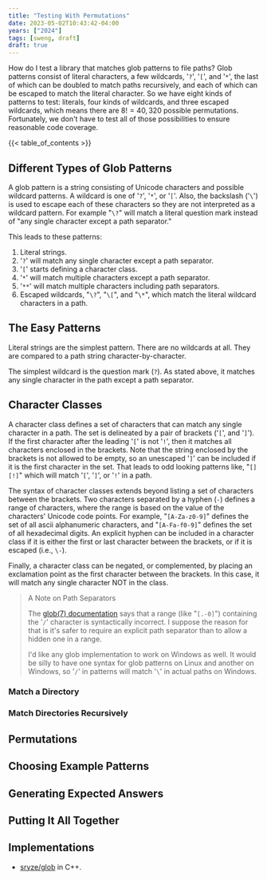 ```yaml
---
title: "Testing With Permutations"
date: 2023-05-02T10:43:42-04:00
years: ["2024"]
tags: [sweng, draft]
draft: true
---
```

How do I test a library that matches glob patterns to file paths? Glob patterns consist of literal characters, a few wildcards, '`?`', '`[`', and '`*`', the last of which can be doubled to match paths recursively, and each of which can be escaped to match the literal character. So we have eight kinds of patterns to test: literals, four kinds of wildcards, and three escaped wildcards, which means there are $8! = 40,320$ possible permutations. Fortunately, we don't have to test all of those possibilities to ensure reasonable code coverage.
<!--more-->
{{< table_of_contents >}}

## Different Types of Glob Patterns

A glob pattern is a string consisting of Unicode characters and possible wildcard patterns. A wildcard is one of '`?`', '`*`', or '`[`'. Also, the backslash ('`\`') is used to escape each of these characters so they are not interpreted as a wildcard pattern. For example "`\?`" will match a literal question mark instead of "any single character except a path separator."

This leads to these patterns:

1. Literal strings.
2. '`?`' will match any single character except a path separator.
3. '`[`' starts defining a character class.
4. '`*`' will match multiple characters except a path separator.
5. '`**`' will match multiple characters including path separators.
6. Escaped wildcards, "`\?`", "`\[`", and "`\*`", which match the literal wildcard characters in a path.

## The Easy Patterns

Literal strings are the simplest pattern. There are no wildcards at all. They are compared to a path string character-by-character.

The simplest wildcard is the question mark (`?`). As stated above, it matches any single character in the path except a path separator.

## Character Classes

A character class defines a set of characters that can match any single character in a path. The set is delineated by a pair of brackets ('`[`', and '`]`'). If the first character after the leading '`[`' is not '`!`', then it matches all characters enclosed in the brackets. Note that the string enclosed by the brackets is not allowed to be empty, so an unescaped '`]`' can be included if it is the first character in the set. That leads to odd looking patterns like, "`[][!]`" which will match '`[`', '`]`', or '`!`' in a path.

The syntax of character classes extends beyond listing a set of characters between the brackets. Two characters separated by a hyphen (`-`) defines a range of characters, where the range is based on the value of the characters' Unicode code points. For example, "`[A-Za-z0-9]`" defines the set of all ascii alphanumeric characters, and "`[A-Fa-f0-9]`" defines the set of all hexadecimal digits. An explicit hyphen can be included in a character class if it is either the first or last character between the brackets, or if it is escaped (i.e., `\-`).

Finally, a character class can be negated, or complemented, by placing an exclamation point as the first character between the brackets. In this case, it will match any single character NOT in the class.

> A Note on Path Separators
>
> The [glob(7) documentation](https://man7.org/linux/man-pages/man7/glob.7.html) says that a range (like "`[.-0]`") containing the '`/`' character is syntactically incorrect. I suppose the reason for that is it's safer to require an explicit path separator than to allow a hidden one in a range.
>
> I'd like any glob implementation to work on Windows as well. It would be silly to have one syntax for glob patterns on Linux and another on Windows, so '`/`' in patterns will match '`\`' in actual paths on Windows.


### Match a Directory

### Match Directories Recursively

## Permutations

## Choosing Example Patterns

## Generating Expected Answers

## Putting It All Together

## Implementations

- [sryze/glob](https://github.com/sryze/glob) in C++.
